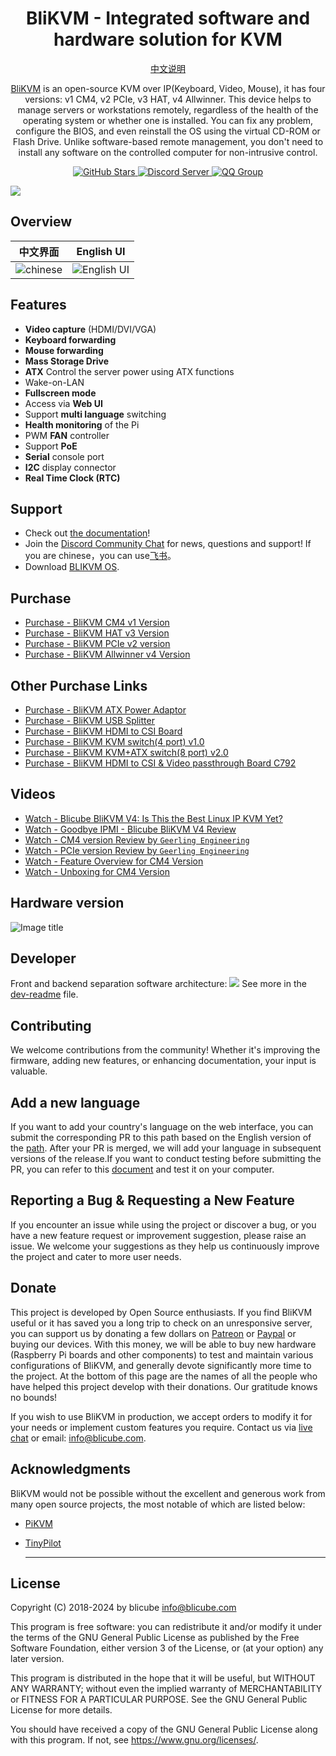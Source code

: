 <h1 align="center">BliKVM - Integrated software and hardware solution for KVM</h1>
<p align="center">
<a href="README_CN.md">中文说明</a>
</p>
<p align="center">
  <a href="https://www.blicube.com">BliKVM</a> is an open-source KVM over IP(Keyboard, Video, Mouse), it has four versions: v1 CM4,  v2 PCIe, v3 HAT, v4 Allwinner. This device helps to manage servers or workstations remotely, regardless of the health of the operating system or whether one is installed. You can fix any problem, configure the BIOS, and even reinstall the OS using the virtual CD-ROM or Flash Drive. Unlike software-based remote management, you don't need to install any software on the controlled computer for non-intrusive control.
</p>

<p align="center">
  <a href="https://github.com/ThomasVon2021/blikvm/stargazers">
    <img alt="GitHub Stars" src="https://img.shields.io/github/stars/ThomasVon2021/blikvm?color=ffcb2f&label=%E2%AD%90%20on%20GitHub">
  </a>
  <a href="https://discord.gg/9Y374gUF6C">
    <img alt="Discord Server" src="https://img.shields.io/discord/943534043515977768?color=0&label=discord%20server&logo=discord">
  </a>
  <a href="https://qm.qq.com/q/V0qWcbNoIi">
    <img alt="QQ Group" src="https://img.shields.io/badge/QQ%E7%BE%A4-join-12B7F5?logo=tencentqq">
  </a>
</p>

![](/images/hardware-connect.png)
## Overview

| __中文界面__ | __English UI__ |
|--------------------------------------------|-------------------------------------------|
| ![chinese](/images/web/web-chinese.png) | ![English UI](/images/web/web-english.png) |


## Features

- **Video capture** (HDMI/DVI/VGA)
- **Keyboard forwarding**
- **Mouse forwarding**
- **Mass Storage Drive**
- **ATX** Control the server power using ATX functions
- Wake-on-LAN
- **Fullscreen mode**
- Access via **Web UI**
- Support **multi language** switching
- **Health monitoring** of the Pi
- PWM **FAN** controller
- Support **PoE**
- **Serial** console port
- **I2C** display connector
- **Real Time Clock (RTC)**  

## Support

- Check out [the documentation](https://wiki.blicube.com/blikvm/)!
- Join the [Discord Community Chat](https://discord.gg/9Y374gUF6C) for news, questions and support! If you are chinese，you can use[飞书](https://applink.feishu.cn/client/chat/chatter/add_by_link?link_token=ebfgce4a-deb3-4275-a337-cce905ebe2fb)。
- Download [BLIKVM OS](https://wiki.blicube.com/blikvm/en/flashing_os/).

## Purchase
- [Purchase - BliKVM CM4 v1 Version](https://www.aliexpress.com/item/1005003262886521.html)
- [Purchase - BliKVM HAT v3  Version](https://www.aliexpress.com/item/1005004377930400.html)
- [Purchase - BliKVM PCIe v2 version](https://www.aliexpress.com/item/1005004572837650.html)
- [Purchase - BliKVM Allwinner v4 Version](https://www.aliexpress.com/item/3256805673100994.html)

## Other Purchase Links
- [Purchase - BliKVM ATX Power Adaptor](https://www.aliexpress.com/item/1005003761450893.html)
- [Purchase - BliKVM USB Splitter](https://www.aliexpress.com/item/1005003793429781.html)
- [Purchase - BliKVM HDMI to CSI Board](https://www.aliexpress.com/item/1005002861310912.html)
- [Purchase - BliKVM KVM switch(4 port) v1.0](https://www.aliexpress.com/item/1005005149590635.html)
- [Purchase - BliKVM KVM+ATX switch(8 port) v2.0](https://www.aliexpress.com/item/3256807838289113.html?gatewayAdapt=4itemAdapt)
- [Purchase - BliKVM HDMI to CSI & Video passthrough Board C792](https://aliexpress.com/item/1005009325895459.html)

## Videos
- [Watch - Blicube BliKVM V4: Is This the Best Linux IP KVM Yet?](https://www.youtube.com/watch?v=sbH9-fmWBS8)
- [Watch - Goodbye IPMI - Blicube BliKVM V4 Review](https://youtu.be/HG7g3Qrupcw?si=8yjyl7AWuaHtSx3i)
- [Watch - CM4 version Review by `Geerling Engineering`](https://www.youtube.com/watch?v=3OPd7svT3bE) 
- [Watch - PCIe version Review by `Geerling Engineering`](https://www.youtube.com/watch?v=cVWF3u-y-Zg) 
- [Watch - Feature Overview for CM4 Version](https://www.youtube.com/watch?v=aehOawHklGE)
- [Watch - Unboxing for CM4 Version](https://www.youtube.com/watch?v=d7I9l5yG5M8)

## Hardware version

![Image title](/images/version_all.png)

## Developer
Front and backend separation software architecture: 
![](/images/docs_image/arch.drawio.png)
See more in the [dev-readme](dev-readme.md) file.

## Contributing
We welcome contributions from the community! Whether it's improving the firmware, adding new features, or enhancing documentation, your input is valuable.

## Add a new language
  If you want to add your country's language on the web interface, you can submit the corresponding PR to this path based on the English version of the [path](https://github.com/blikvm/blikvm-web-client/tree/master/src/utils/locales). After your PR is merged, we will add your language in subsequent versions of the release.If you want to conduct testing before submitting the PR, you can refer to this [document](https://github.com/blikvm/blikvm-web-client/blob/master/readme.md) and test it on your computer.

## Reporting a Bug & Requesting a New Feature
  If you encounter an issue while using the project or discover a bug, or you have a new feature request or improvement suggestion, please raise an issue. We welcome your suggestions as they help us continuously improve the project and cater to more user needs.

## Donate
This project is developed by Open Source enthusiasts. If you find BliKVM useful or it has saved you a long trip to check on an unresponsive server, you can support us by donating a few dollars on [Patreon](https://www.patreon.com/blikvm) or [Paypal](https://www.paypal.me/blikvm) or buying our devices. With this money, we will be able to buy new hardware (Raspberry Pi boards and other components) to test and maintain various configurations of BliKVM, and generally devote significantly more time to the project. At the bottom of this page are the names of all the people who have helped this project develop with their donations. Our gratitude knows no bounds!

If you wish to use BliKVM in production, we accept orders to modify it for your needs or implement custom features you require. Contact us via [live chat](https://discord.gg/9Y374gUF6C) or email: info@blicube.com.

## Acknowledgments

BliKVM would not be possible without the excellent and generous work from many open source projects, 
the most notable of which are listed below:  

- [PiKVM](https://github.com/pikvm/pikvm)
- [TinyPilot](https://github.com/tiny-pilot/tinypilot)

  -----
## License
Copyright (C) 2018-2024 by blicube info@blicube.com

This program is free software: you can redistribute it and/or modify
it under the terms of the GNU General Public License as published by
the Free Software Foundation, either version 3 of the License, or
(at your option) any later version.

This program is distributed in the hope that it will be useful,
but WITHOUT ANY WARRANTY; without even the implied warranty of
MERCHANTABILITY or FITNESS FOR A PARTICULAR PURPOSE.  See the
GNU General Public License for more details.

You should have received a copy of the GNU General Public License
along with this program.  If not, see https://www.gnu.org/licenses/.
